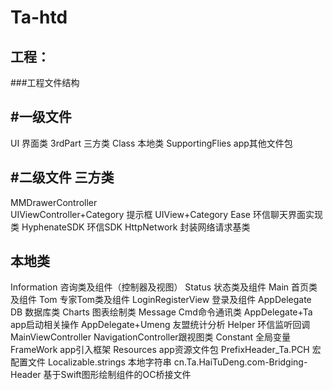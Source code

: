 Ta-htd
================
## 工程：
###工程文件结构

#一级文件
-----------------
UI                                  界面类
3rdPart                             三方类
Class                               本地类
SupportingFlies                     app其他文件包       

#二级文件
三方类
------------------
MMDrawerController                                
UIViewController+Category            提示框
UIView+Category
Ease                                 环信聊天界面实现类
HyphenateSDK                         环信SDK
HttpNetwork                          封装网络请求基类

本地类
------------------
Information                          咨询类及组件（控制器及视图）
Status                               状态类及组件
Main                                 首页类及组件
Tom                                  专家Tom类及组件
LoginRegisterView                    登录及组件
AppDelegate                     
DB                                   数据库类
Charts                               图表绘制类
Message                              Cmd命令通讯类
AppDelegate+Ta                       app启动相关操作
AppDelegate+Umeng                    友盟统计分析
Helper                               环信监听回调
MainViewController                   NavigationController跟视图类
Constant                             全局变量
FrameWork                            app引入框架
Resources                            app资源文件包
PrefixHeader_Ta.PCH                  宏配置文件
Localizable.strings                  本地字符串
cn.Ta.HaiTuDeng.com-Bridging-Header  基于Swift图形绘制组件的OC桥接文件 






